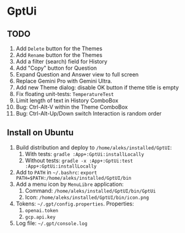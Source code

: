 # GptUi

## TODO

1. Add `Delete` button for the Themes
2. Add `Rename` button for the Themes
3. Add a filter (search) field for History
4. Add "Copy" button for Question
5. Expand Question and Answer view to full screen
6. Replace Gemini Pro with Gemini Ultra.
7. Add new Theme dialog: disable OK button if theme title is empty
8. Fix floating unit-tests: `TemperatureTest`
9. Limit length of text in History ComboBox
10. Bug: Ctrl-Alt-V within the Theme ComboBox
11. Bug: Ctrl-Alt-Up/Down switch Interaction is random order

## Install on Ubuntu

1. Build distribution and deploy to `/home/aleks/installed/GptUI`:
    1. With tests: `gradle :App+:GptUi:installLocally`
    2. Without tests: `gradle -x :App+:GptUi:test :App+:GptUi:installLocally`
2. Add to `PATH` in `~/.bashrc`: `export PATH=$PATH:/home/aleks/installed/GptUI/bin`
3. Add a menu icon by `MenuLibre` application:
    1. Command: `/home/aleks/installed/GptUI/bin/GptUi`
    2. Icon: `/home/aleks/installed/GptUI/bin/icon.png`
4. Tokens: `~/.gpt/config.properties`. Properties:
    1. `openai.token`
    2. `gcp.api.key`
5. Log file: `~/.gpt/console.log`
